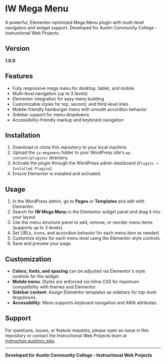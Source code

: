 # IW Mega Menu

A powerful, Elementor-optimized Mega Menu plugin with multi-level navigation and widget support. Developed for Austin Community College - Instructional Web Projects.

## Version
**1.0.0**

## Features
- Fully responsive mega menu for desktop, tablet, and mobile
- Multi-level navigation (up to 3 levels)
- Elementor integration for easy menu building
- Customizable styles for top, second, and third-level links
- Mobile-friendly hamburger menu with smooth accordion behavior
- Sidebar support for menu dropdowns
- Accessibility-friendly markup and keyboard navigation

## Installation
1. Download or clone this repository to your local machine.
2. Upload the `iw-megamenu` folder to your WordPress site's `wp-content/plugins/` directory.
3. Activate the plugin through the WordPress admin dashboard (`Plugins > Installed Plugins`).
4. Ensure Elementor is installed and activated.

## Usage
1. In the WordPress admin, go to **Pages** or **Templates** and edit with Elementor.
2. Search for **IW Mega Menu** in the Elementor widget panel and drag it into your layout.
3. Use the menu structure panel to add, remove, or reorder menu items (supports up to 3 levels).
4. Set URLs, icons, and accordion behavior for each menu item as needed.
5. Customize styles for each menu level using the Elementor style controls.
6. Save and preview your page.

## Customization
- **Colors, fonts, and spacing** can be adjusted via Elementor's style controls for the widget.
- **Mobile menu**: Styles are enforced via inline CSS for maximum compatibility with themes and Elementor.
- **Sidebar content**: Assign Elementor templates as sidebars for top-level dropdowns.
- **Accessibility**: Menu supports keyboard navigation and ARIA attributes.

## Support
For questions, issues, or feature requests, please open an issue in this repository or contact the Instructional Web Projects team at [instruction.austincc.edu](https://instruction.austincc.edu).

---

**Developed for Austin Community College - Instructional Web Projects** 